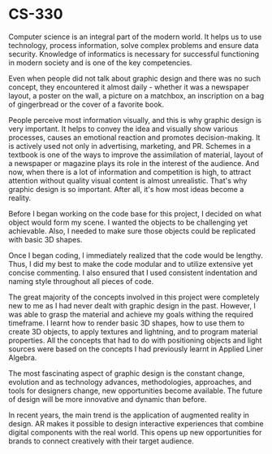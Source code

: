# CS-330

Computer science is an integral part of the modern world. It helps us to use technology, process information, solve complex problems and ensure data security. Knowledge of informatics is necessary for successful functioning in modern society and is one of the key competencies.

Even when people did not talk about graphic design and there was no such concept, they encountered it almost daily - whether it was a newspaper layout, a poster on the wall, a picture on a matchbox, an inscription on a bag of gingerbread or the cover of a favorite book.

People perceive most information visually, and this is why graphic design is very important. It helps to convey the idea and visually show various processes, causes an emotional reaction and promotes decision-making. It is actively used not only in advertising, marketing, and PR. Schemes in a textbook is one of the ways to improve the assimilation of material, layout of a newspaper or magazine plays its role in the interest of the audience. And now, when there is a lot of information and competition is high, to attract attention without quality visual content is almost unrealistic. That's why graphic design is so important. After all, it's how most ideas become a reality.

Before I began working on the code base for this project, I decided on what object would form my scene. I wanted the objects to be challenging yet achievable. Also, I needed to make sure those objects could be replicated with basic 3D shapes. 

Once I began coding, I immediately realized that the code would be lengthy. Thus, I did my best to make the code modular and to utilize extensive yet concise commenting. I also ensured that I used consistent indentation and naming style throughout all pieces of code. 

The great majority of the concepts involved in this project were completely new to me as I had never dealt with graphic design in the past. However, I was able to grasp the material and achieve my goals withing the required timeframe. I learnt how to render basic 3D shapes, how to use them to create 3D objects, to apply textures and lightning, and to program material properties. All the concepts that had to do with positioning objects and light sources were based on the concepts I had previously learnt in Applied Liner Algebra. 

The most fascinating aspect of graphic design is the constant change, evolution and as technology advances, methodologies, approaches, and tools for designers change, new opportunities become available. The future of design will be more innovative and dynamic than before.

In recent years, the main trend is the application of augmented reality in design. AR makes it possible to design interactive experiences that combine digital components with the real world. This opens up new opportunities for brands to connect creatively with their target audience.
